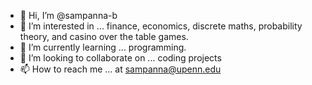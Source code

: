 - 👋 Hi, I’m @sampanna-b
- 👀 I’m interested in ... finance, economics, discrete maths, probability theory, and casino over the table games. 
- 🌱 I’m currently learning ... programming.
- 💞️ I’m looking to collaborate on ... coding projects
- 📫 How to reach me ... at sampanna@upenn.edu

<!---
sampanna-b/sampanna-b is a ✨ special ✨ repository because its `README.md` (this file) appears on your GitHub profile.
You can click the Preview link to take a look at your changes.
--->
